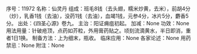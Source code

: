 序号：11972
名称：仙灵丹
组成：班毛8钱（去头翅，糯米炒黄，去米），前胡4分（炒），乳香1钱（去油），没药1钱（去油），血竭1钱，元参4分，冰片5分，麝香5分。
出处：《四圣心源》卷九。
主治：阳证痈疽初起。
加减：None
功效：None
用法用量：针破疮顶，点药如芥粒，外用膏药贴之。顷刻流滴黄水，半日即消，重者1日1换。
制备方法：上为细末，瓶收。
临床应用：None
各家论述：None
用药禁忌：None
附注：None
